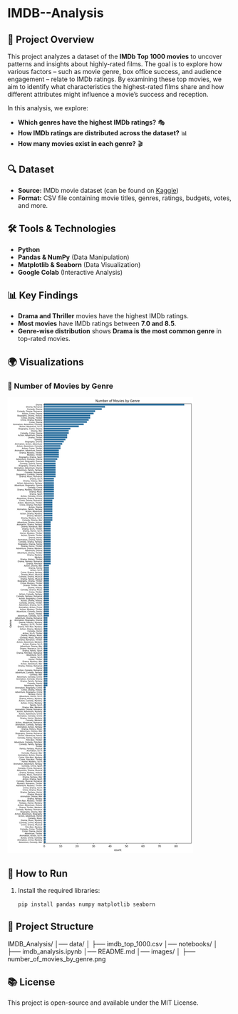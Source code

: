 # IMDB--Analysis

## 📌 Project Overview

This project analyzes a dataset of the **IMDb Top 1000 movies** to uncover patterns and insights about highly-rated films. The goal is to explore how various factors – such as movie genre, box office success, and audience engagement – relate to IMDb ratings. By examining these top movies, we aim to identify what characteristics the highest-rated films share and how different attributes might influence a movie’s success and reception.

In this analysis, we explore:
- **Which genres have the highest IMDb ratings?** 🎭
- **How IMDb ratings are distributed across the dataset?** 📊
- **How many movies exist in each genre?** 🎬

## 🔍 Dataset

- **Source:** IMDb movie dataset (can be found on [Kaggle](https://www.kaggle.com/datasets/harshitshankhdhar/imdb-dataset-of-top-1000-movies-and-tv-shows?select=imdb_top_1000.csv))
- **Format:** CSV file containing movie titles, genres, ratings, budgets, votes, and more.

## 🛠️ Tools & Technologies

- **Python**
- **Pandas & NumPy** (Data Manipulation)
- **Matplotlib & Seaborn** (Data Visualization)
- **Google Colab** (Interactive Analysis)

## 📊 Key Findings

- **Drama and Thriller** movies have the highest IMDb ratings.
- **Most movies** have IMDb ratings between **7.0 and 8.5**.
- **Genre-wise distribution** shows **Drama is the most common genre** in top-rated movies.

## 🌍 Visualizations
### 📌 Number of Movies by Genre
![Genre Count](https://github.com/Asalghaani/IMDB--Analysis/blob/main/Images/genere_count.png)

## 🚀 How to Run

1. Install the required libraries:
   ```bash
   pip install pandas numpy matplotlib seaborn

## 📂 Project Structure
IMDB_Analysis/
│── data/
│   ├── imdb_top_1000.csv
│── notebooks/
│   ├── imdb_analysis.ipynb
│── README.md
│── images/
│   ├── number_of_movies_by_genre.png

## 📚 License
This project is open-source and available under the MIT License.



   
